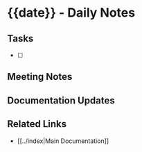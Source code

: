 # {{date}} - Daily Notes

## Tasks
- [ ] 

## Meeting Notes

## Documentation Updates

## Related Links
- [[../index|Main Documentation]]
